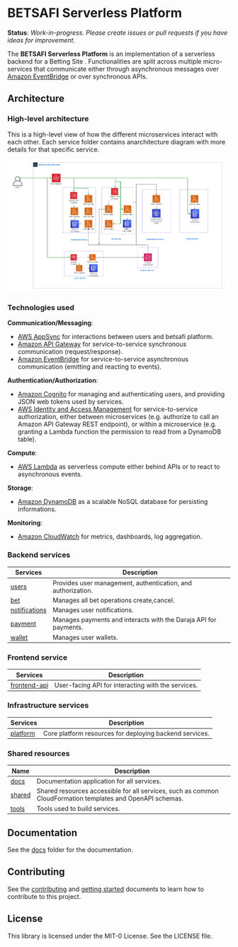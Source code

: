 # BETSAFI Serverless Platform

**Status**: _Work-in-progress. Please create issues or pull requests if you have ideas for improvement._

The **BETSAFI Serverless Platform** is an implementation of a serverless backend for a Betting Site . Functionalities are split across multiple micro-services that communicate either through asynchronous messages over [Amazon EventBridge](https://aws.amazon.com/eventbridge/) or over synchronous APIs.

<!-- ## Getting started -->

<!-- To install the necessary tools and deploy this in your own AWS account, see the [getting started](docs/getting_started.md) guide in the documentation section. -->

## Architecture

### High-level architecture

This is a high-level view of how the different microservices interact with each other. Each service folder contains anarchitecture diagram with more details for that specific service.

<p align="center">
  <img src="docs/images/safibet.png" alt="High-level architecture diagram"/>
</p>

### Technologies used

**Communication/Messaging**:

- [AWS AppSync](https://aws.amazon.com/appsync/) for interactions between users and betsafi platform.
- [Amazon API Gateway](https://aws.amazon.com/api-gateway/) for service-to-service synchronous communication (request/response).
- [Amazon EventBridge](https://aws.amazon.com/eventbridge/) for service-to-service asynchronous communication (emitting and reacting to events).

**Authentication/Authorization**:

- [Amazon Cognito](https://aws.amazon.com/cognito/) for managing and authenticating users, and providing JSON web tokens used by services.
- [AWS Identity and Access Management](https://aws.amazon.com/iam/) for service-to-service authorization, either between microservices (e.g. authorize to call an Amazon API Gateway REST endpoint), or within a microservice (e.g. granting a Lambda function the permission to read from a DynamoDB table).

**Compute**:

- [AWS Lambda](https://aws.amazon.com/lambda/) as serverless compute either behind APIs or to react to asynchronous events.

**Storage**:

- [Amazon DynamoDB](https://aws.amazon.com/dynamodb/) as a scalable NoSQL database for persisting informations.

**Monitoring**:

- [Amazon CloudWatch](https://aws.amazon.com/cloudwatch/) for metrics, dashboards, log aggregation.

### Backend services

| Services                        | Description                                                      |
| ------------------------------- | ---------------------------------------------------------------- |
| [users](users/)                 | Provides user management, authentication, and authorization.     |
| [bet](bet/)                     | Manages all bet operations create,cancel.                        |
| [notifications](notifications/) | Manages user notifications.                                      |
| [payment](payment/)             | Manages payments and interacts with the Daraja API for payments. |
| [wallet](wallet/)               | Manages user wallets.                                            |

### Frontend service

| Services                      | Description                                        |
| ----------------------------- | -------------------------------------------------- |
| [frontend-api](frontend-api/) | User-facing API for interacting with the services. |

### Infrastructure services

| Services              | Description                                             |
| --------------------- | ------------------------------------------------------- |
| [platform](platform/) | Core platform resources for deploying backend services. |

### Shared resources

| Name              | Description                                                                                                |
| ----------------- | ---------------------------------------------------------------------------------------------------------- |
| [docs](docs/)     | Documentation application for all services.                                                                |
| [shared](shared/) | Shared resources accessible for all services, such as common CloudFormation templates and OpenAPI schemas. |
| [tools](tools/)   | Tools used to build services.                                                                              |

## Documentation

See the [docs](docs/) folder for the documentation.

## Contributing

See the [contributing](CONTRIBUTING.md) and [getting started](docs/getting_started.md) documents to learn how to contribute to this project.

## License

This library is licensed under the MIT-0 License. See the LICENSE file.

